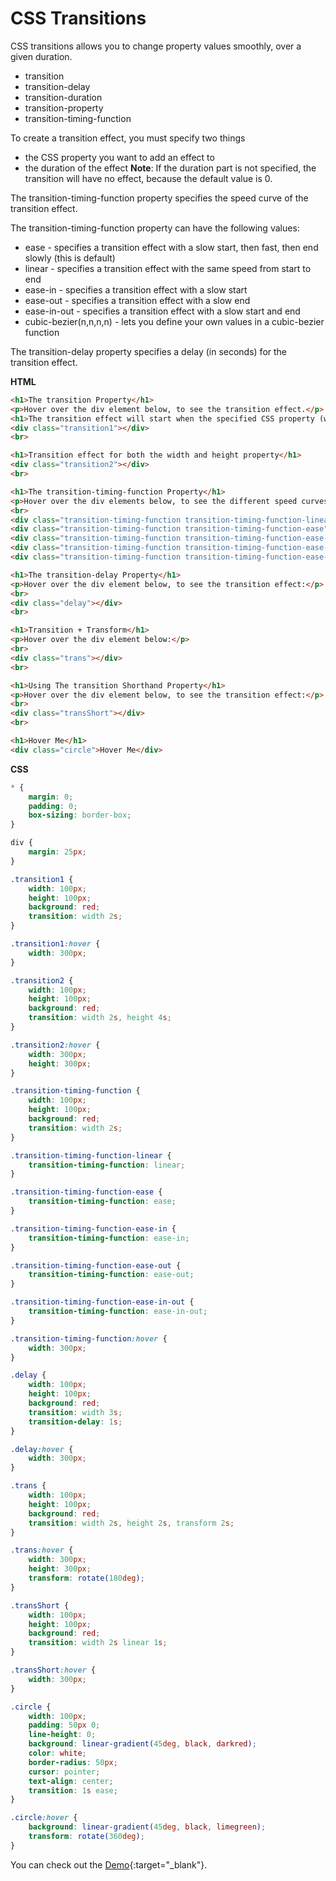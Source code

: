 


# CSS Transitions



 CSS transitions allows you to change property values smoothly, over a given duration.
- transition
- transition-delay
- transition-duration
- transition-property
- transition-timing-function

To create a transition effect, you must specify two things
- the CSS property you want to add an effect to
- the duration of the effect
**Note**: If the duration part is not specified, the transition will have no effect, because the default value is 0.

The transition-timing-function property specifies the speed curve of the transition effect.

The transition-timing-function property can have the following values:
- ease - specifies a transition effect with a slow start, then fast, then end slowly (this is default)
- linear - specifies a transition effect with the same speed from start to end
- ease-in - specifies a transition effect with a slow start
- ease-out - specifies a transition effect with a slow end
- ease-in-out - specifies a transition effect with a slow start and end
- cubic-bezier(n,n,n,n) - lets you define your own values in a cubic-bezier function

The transition-delay property specifies a delay (in seconds) for the transition effect.

**HTML**

```HTML
<h1>The transition Property</h1>
<p>Hover over the div element below, to see the transition effect.</p>
<h1>The transition effect will start when the specified CSS property (width) changes value.</h1>
<div class="transition1"></div>
<br>

<h1>Transition effect for both the width and height property</h1>
<div class="transition2"></div>
<br>

<h1>The transition-timing-function Property</h1>
<p>Hover over the div elements below, to see the different speed curves:</p>
<br>
<div class="transition-timing-function transition-timing-function-linear">linear</div><br>
<div class="transition-timing-function transition-timing-function-ease">ease</div><br>
<div class="transition-timing-function transition-timing-function-ease-in">ease-in</div><br>
<div class="transition-timing-function transition-timing-function-ease-out">ease-out</div><br>
<div class="transition-timing-function transition-timing-function-ease-in-out">ease-in-out</div><br>

<h1>The transition-delay Property</h1>
<p>Hover over the div element below, to see the transition effect:</p>
<br>
<div class="delay"></div>
<br>

<h1>Transition + Transform</h1>
<p>Hover over the div element below:</p>
<br>
<div class="trans"></div>
<br>

<h1>Using The transition Shorthand Property</h1>
<p>Hover over the div element below, to see the transition effect:</p>
<br>
<div class="transShort"></div>
<br>

<h1>Hover Me</h1>
<div class="circle">Hover Me</div>

```

**CSS**

```CSS
* {
    margin: 0;
    padding: 0;
    box-sizing: border-box;
}

div {
    margin: 25px;
}

.transition1 {
    width: 100px;
    height: 100px;
    background: red;
    transition: width 2s;
}

.transition1:hover {
    width: 300px;
}

.transition2 {
    width: 100px;
    height: 100px;
    background: red;
    transition: width 2s, height 4s;
}

.transition2:hover {
    width: 300px;
    height: 300px;
}

.transition-timing-function {
    width: 100px;
    height: 100px;
    background: red;
    transition: width 2s;
}

.transition-timing-function-linear {
    transition-timing-function: linear;
}

.transition-timing-function-ease {
    transition-timing-function: ease;
}

.transition-timing-function-ease-in {
    transition-timing-function: ease-in;
}

.transition-timing-function-ease-out {
    transition-timing-function: ease-out;
}

.transition-timing-function-ease-in-out {
    transition-timing-function: ease-in-out;
}

.transition-timing-function:hover {
    width: 300px;
}

.delay {
    width: 100px;
    height: 100px;
    background: red;
    transition: width 3s;
    transition-delay: 1s;
}

.delay:hover {
    width: 300px;
}

.trans {
    width: 100px;
    height: 100px;
    background: red;
    transition: width 2s, height 2s, transform 2s;
}

.trans:hover {
    width: 300px;
    height: 300px;
    transform: rotate(180deg);
}

.transShort {
    width: 100px;
    height: 100px;
    background: red;
    transition: width 2s linear 1s;
}

.transShort:hover {
    width: 300px;
}

.circle {
    width: 100px;
    padding: 50px 0;
    line-height: 0;
    background: linear-gradient(45deg, black, darkred);
    color: white;
    border-radius: 50px;
    cursor: pointer;
    text-align: center;
    transition: 1s ease;
}

.circle:hover {
    background: linear-gradient(45deg, black, limegreen);
    transform: rotate(360deg);
}
```

You can check out the [Demo](https://praveenorugantitech.github.io/praveenorugantitech-css/18_Transitions/Demo){:target="_blank"}.




